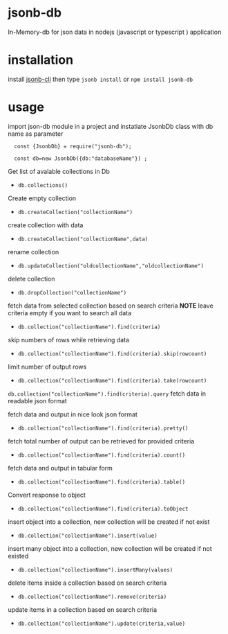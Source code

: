 # jsonb-db
In-Memory-db for json data in nodejs (javascript or typescript ) application

# installation
install [jsonb-cli](https://github.com/barakaally/jsonb-cli) then type
``jsonb install``
or
``npm install jsonb-db ``

# usage
import json-db module in a project and instatiate JsonbDb class with db name as parameter

```
  const {JsonbDb} = require("jsonb-db");

  const db=new JsonbDb({db:"databaseName"}) ;
  ```

Get list of avalable collections in Db
 
 - ```db.collections()``` 

Create empty collection

 - ```db.createCollection("collectionName")``` 

 create collection with data

- ```db.createCollection("collectionName",data)``` 

rename collection

- ```db.updateCollection("oldcollectionName","oldcollectionName")```

delete collection

- ```db.dropCollection("collectionName")``` 

fetch data from selected collection based on search criteria **NOTE** leave criteria                                                        empty if you want to search all data

- ```db.collection("collectionName").find(criteria)``` 

 skip numbers of rows while retrieving data

- ```db.collection("collectionName").find(criteria).skip(rowcount)```

limit number of output  rows

- ```db.collection("collectionName").find(criteria).take(rowcount)``` 

```db.collection("collectionName").find(criteria).query``` fetch data in readable json format

fetch data and output in  nice look json format 

- ```db.collection("collectionName").find(criteria).pretty()``` 

fetch total number of output can be retrieved for provided criteria

- ```db.collection("collectionName").find(criteria).count()``` 

fetch data and output in  tabular form 

- ```db.collection("collectionName").find(criteria).table()``` 

Convert response to object 

- ```db.collection("collectionName").find(criteria).toObject``` 

insert object into a collection, new collection will be created if not exist

- ```db.collection("collectionName").insert(value)``` 

insert many object into a collection, new collection will be created if not existed

- ```db.collection("collectionName").insertMany(values)``` 

delete items inside a collection based on search criteria

- ```db.collection("collectionName").remove(criteria)``` 

update items in a collection based on search criteria

- ```db.collection("collectionName").update(criteria,value)``` 

